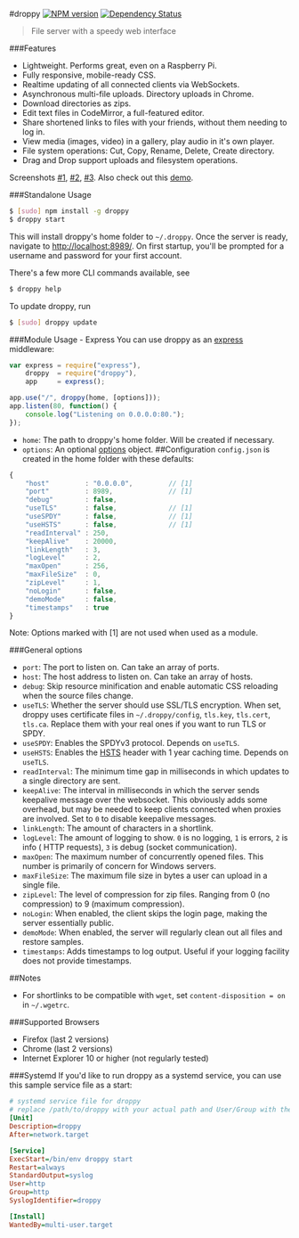 #droppy [![NPM version](https://img.shields.io/npm/v/droppy.svg)](https://www.npmjs.org/package/droppy) [![Dependency Status](https://david-dm.org/silverwind/droppy.svg)](https://david-dm.org/silverwind/droppy)
> File server with a speedy web interface

###Features
* Lightweight. Performs great, even on a Raspberry Pi.
* Fully responsive, mobile-ready CSS.
* Realtime updating of all connected clients via WebSockets.
* Asynchronous multi-file uploads. Directory uploads in Chrome.
* Download directories as zips.
* Edit text files in CodeMirror, a full-featured editor.
* Share shortened links to files with your friends, without them needing to log in.
* View media (images, video) in a gallery, play audio in it's own player.
* File system operations: Cut, Copy, Rename, Delete, Create directory.
* Drag and Drop support uploads and filesystem operations.

Screenshots <a target="_blank" href="http://i.imgur.com/izxnfAN.png">#1</a>, <a target="_blank" href="http://i.imgur.com/Ziv79rJ.png">#2</a>, <a target="_blank" href="http://i.imgur.com/ISlCyuw.png">#3</a>. Also check out this <a target="_blank" href="http://droppy-demo.silverwind.io/#!/#!/">demo</a>.

###Standalone Usage
```bash
$ [sudo] npm install -g droppy
$ droppy start
```
This will install droppy's home folder to `~/.droppy`. Once the server is ready, navigate to [http://localhost:8989/](http://localhost:8989/). On first startup, you'll be prompted for a username and password for your first account.

There's a few more CLI commands available, see
```bash
$ droppy help
```
To update droppy, run
```bash
$ [sudo] droppy update
```
###Module Usage - Express
You can use droppy as an [express](http://expressjs.com/) middleware:
```js
var express = require("express"),
    droppy  = require("droppy"),
    app     = express();

app.use("/", droppy(home, [options]));
app.listen(80, function() {
    console.log("Listening on 0.0.0.0:80.");
});
```
- `home`: The path to droppy's home folder. Will be created if necessary.
- `options`: An optional [options](#options) object.
##Configuration
`config.json` is created in the home folder with these defaults:
```javascript
{
    "host"         : "0.0.0.0",         // [1]
    "port"         : 8989,              // [1]
    "debug"        : false,
    "useTLS"       : false,             // [1]
    "useSPDY"      : false,             // [1]
    "useHSTS"      : false,             // [1]
    "readInterval" : 250,
    "keepAlive"    : 20000,
    "linkLength"   : 3,
    "logLevel"     : 2,
    "maxOpen"      : 256,
    "maxFileSize"  : 0,
    "zipLevel"     : 1,
    "noLogin"      : false,
    "demoMode"     : false,
    "timestamps"   : true
}
```
Note: Options marked with [1] are not used when used as a module.

###General options
- `port`: The port to listen on. Can take an array of ports.
- `host`: The host address to listen on. Can take an array of hosts.
- `debug`: Skip resource minification and enable automatic CSS reloading when the source files change.
- `useTLS`: Whether the server should use SSL/TLS encryption. When set, droppy uses certificate files in `~/.droppy/config`, `tls.key`, `tls.cert`, `tls.ca`. Replace them with your real ones if you want to run TLS or SPDY.
- `useSPDY`: Enables the SPDYv3 protocol. Depends on `useTLS`.
- `useHSTS`: Enables the [HSTS](https://en.wikipedia.org/wiki/HTTP_Strict_Transport_Security) header with 1 year caching time. Depends on `useTLS`.
- `readInterval`: The minimum time gap in milliseconds in which updates to a single directory are sent.
- `keepAlive`: The interval in milliseconds in which the server sends keepalive message over the websocket. This obviously adds some overhead, but may be needed to keep clients connected when proxies are involved. Set to `0` to disable keepalive messages.
- `linkLength`: The amount of characters in a shortlink.
- `logLevel`: The amount of logging to show. `0` is no logging, `1` is errors, `2` is info ( HTTP requests), `3` is debug (socket communication).
- `maxOpen`: The maximum number of concurrently opened files. This number is primarily of concern for Windows servers.
- `maxFileSize`: The maximum file size in bytes a user can upload in a single file.
- `zipLevel`: The level of compression for zip files. Ranging from 0 (no compression) to 9 (maximum compression).
- `noLogin`: When enabled, the client skips the login page, making the server essentially public.
- `demoMode`: When enabled, the server will regularly clean out all files and restore samples.
- `timestamps`: Adds timestamps to log output. Useful if your logging facility does not provide timestamps.

##Notes
- For shortlinks to be compatible with `wget`, set `content-disposition = on` in `~/.wgetrc`.

###Supported Browsers
- Firefox (last 2 versions)
- Chrome (last 2 versions)
- Internet Explorer 10 or higher (not regularly tested)

###Systemd
If you'd like to run droppy as a systemd service, you can use this sample service file as a start:

```ini
# systemd service file for droppy
# replace /path/to/droppy with your actual path and User/Group with the intended user to run as
[Unit]
Description=droppy
After=network.target

[Service]
ExecStart=/bin/env droppy start
Restart=always
StandardOutput=syslog
User=http
Group=http
SyslogIdentifier=droppy

[Install]
WantedBy=multi-user.target
```
